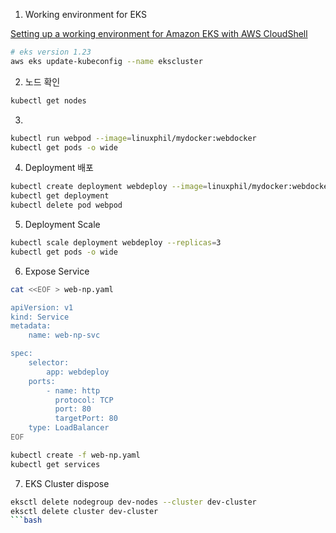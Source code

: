 1. Working environment for EKS

[Setting up a working environment for Amazon EKS with AWS CloudShell](https://hayao-k.dev/setting-up-a-working-environment-for-amazon-eks-with-aws-cloudshell)

```bash
# eks version 1.23
aws eks update-kubeconfig --name ekscluster
```

2. 노드 확인

```bash
kubectl get nodes
```

3.

```bash
kubectl run webpod --image=linuxphil/mydocker:webdocker
kubectl get pods -o wide
```

4. Deployment 배포

```bash
kubectl create deployment webdeploy --image=linuxphil/mydocker:webdocker
kubectl get deployment
kubectl delete pod webpod
```

5. Deployment Scale

```bash
kubectl scale deployment webdeploy --replicas=3
kubectl get pods -o wide
```

6. Expose Service

```bash
cat <<EOF > web-np.yaml

apiVersion: v1
kind: Service
metadata:
    name: web-np-svc

spec:
    selector:
        app: webdeploy
    ports:
        - name: http
          protocol: TCP
          port: 80
          targetPort: 80
    type: LoadBalancer
EOF
```

```bash
kubectl create -f web-np.yaml
kubectl get services
```

7. EKS Cluster dispose

````bash
eksctl delete nodegroup dev-nodes --cluster dev-cluster
eksctl delete cluster dev-cluster
```bash
````
